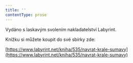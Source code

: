 ```yaml
---
title: ''
contentType: prose
---
```


Vydáno s laskavým svolením nakladatelství Labyrint. 

Knížku si můžete koupit do své sbírky zde: 

[https://www.labyrint.net/kniha/535/navrat-krale-sumavy](https://www.labyrint.net/kniha/535/navrat-krale-sumavy)
